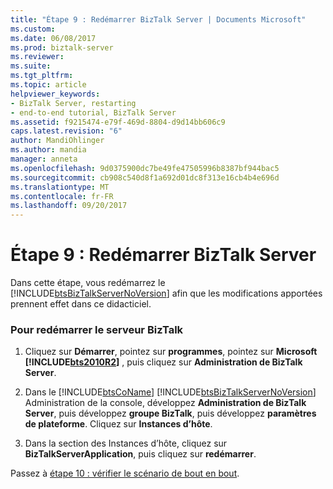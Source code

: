 ```yaml
---
title: "Étape 9 : Redémarrer BizTalk Server | Documents Microsoft"
ms.custom: 
ms.date: 06/08/2017
ms.prod: biztalk-server
ms.reviewer: 
ms.suite: 
ms.tgt_pltfrm: 
ms.topic: article
helpviewer_keywords:
- BizTalk Server, restarting
- end-to-end tutorial, BizTalk Server
ms.assetid: f9215474-e79f-469d-8804-d9d14bb606c9
caps.latest.revision: "6"
author: MandiOhlinger
ms.author: mandia
manager: anneta
ms.openlocfilehash: 9d0375900dc7be49fe47505996b8387bf944bac5
ms.sourcegitcommit: cb908c540d8f1a692d01dc8f313e16cb4b4e696d
ms.translationtype: MT
ms.contentlocale: fr-FR
ms.lasthandoff: 09/20/2017
---
```

# <a name="step-9-restart-biztalk-server"></a>Étape 9 : Redémarrer BizTalk Server
Dans cette étape, vous redémarrez le [!INCLUDE[btsBizTalkServerNoVersion](../../includes/btsbiztalkservernoversion-md.md)] afin que les modifications apportées prennent effet dans ce didacticiel.  
  
### <a name="to-restart-biztalk-server"></a>Pour redémarrer le serveur BizTalk  
  
1.  Cliquez sur **Démarrer**, pointez sur **programmes**, pointez sur **Microsoft [!INCLUDE[bts2010R2](../../includes/bts2010r2-md.md)]** , puis cliquez sur **Administration de BizTalk Server**.  
  
2.  Dans le [!INCLUDE[btsCoName](../../includes/btsconame-md.md)] [!INCLUDE[btsBizTalkServerNoVersion](../../includes/btsbiztalkservernoversion-md.md)] Administration de la console, développez **Administration de BizTalk Server**, puis développez **groupe BizTalk**, puis développez **paramètres de plateforme**. Cliquez sur **Instances d’hôte**.  
  
3.  Dans la section des Instances d’hôte, cliquez sur **BizTalkServerApplication**, puis cliquez sur **redémarrer**.  
  
 Passez à [étape 10 : vérifier le scénario de bout en bout](../../adapters-and-accelerators/accelerator-hl7/step-10-verify-the-end-to-end-scenario.md).